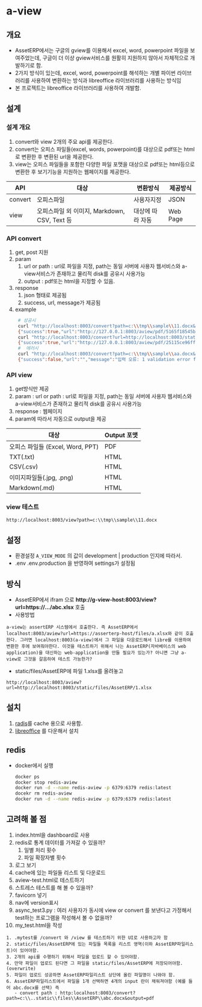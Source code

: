 # a-view

## 개요

- AssetERP에서는 구글의 gview를 이용해서 excel, word, powerpoint 파일을 보여주었는데, 구글이 더 이상 gview서비스를 원활히 지원하지 않아서 
자체적으로 개발하기로 함.
- 2가지 방식이 있는데, excel, word, powerpoint를 해석하는 개별 파이썬 라이브러리를 사용하여 변환하는 방식과 libreoffice 라이브러리를 사용하는 방식임
- 본 프로젝트는 libreoffice 라이브러리를 사용하여 개발함.

## 설계

### 설계 개요

1. convert와 view 2개의 주요 api를 제공한다.
2. convert는 오피스 파일들(excel, words, powerpoint)를 대상으로 pdf또는 html로 변환한 후 변환된 url을 제공한다.
3. view는 오피스 파일들을 포함한 다양한 파일 포맷을 대상으로 pdf또는 html등으로 변환한 후 보기기능을 지원하는 웹페이지를 제공한다.

| API     | 대상                                | 변환방식   | 제공방식  |
|---------|-------------------------------------|------------|-----------|
| convert | 오피스파일                          | 사용자지정 | JSON      |
| view    | 오피스파일 외 이미지, Markdown, CSV, Text 등 | 대상에 따라 자동 | Web Page |

### API convert

1. get, post 지원
2. param
   1. url or path  : url로 파일을 지정, path는 동일 서버에 사용자 웹서비스와 a-view서비스가 존재하고 물리적 disk를 공유시 사용가능
   2. output : pdf또는 html을 지정할 수 있음.
3. response
    1. json 형태로 제공됨
    2. success, url, message가 제공됨
4. example
   ```bash
    # 성공시
    curl "http://localhost:8003/convert?path=c:\\tmp\\sample\\11.docx&output=pdf"
    {"success":true,"url":"http://127.0.0.1:8003/aview/pdf/5165f18545b0e73fd8b3e3bb69a236d8.pdf","message":"로칼 파일이 OutputFormat.PDF 형식으로 변환되었습니다"}
    curl "http://localhost:8003/convert?url=http://localhost:8003/static/files/AssetERP/1.docx&output=pdf"
    {"success":true,"url":"http://127.0.0.1:8003/aview/pdf/25115ce96ff4f71d9d8c66bf7d0d74da.pdf","message":"URL 문서가 OutputFormat.PDF 형식으로 변환 되었습니다"}    
    #  에러시
    curl "http://localhost:8003/convert?path=c:\\tmp\\sample\\aa.docx&output=pdf"
    {"success":false,"url":"","message":"입력 오류: 1 validation error for ConvertParams\npath\n  Value error, 파일이 존재하지 않습니다: c:\\tmp\\sample\\aa.docx [type=value_error, input_value='c:\\\\tmp\\\\sample\\\\aa.docx', input_type=str]\n    For further information visit https://errors.pydantic.dev/2.11/v/value_error"}    
   ```

### API view

1. get방식만 제공
2. param : url or path  : url로 파일을 지정, path는 동일 서버에 사용자 웹서비스와 a-view서비스가 존재하고 물리적 disk를 공유시 사용가능
3. response : 웹페이지
4. param에 따라서 자동으로 output을 제공

| 대상                         | Output 포맷 |
|------------------------------|-------------|
| 오피스 파일들 (Excel, Word, PPT) | PDF         |
| TXT(.txt)                          | HTML        |
| CSV(.csv)                          | HTML        |
| 이미지파일들(.jpg, .png)             | HTML        |
| Markdown(.md)                     | HTML        |

### view 테스트

```bash
http://localhost:8003/view?path=c:\\tmp\\sample\\11.docx
```





## 설정

- 환경설정 `A_VIEW_MODE` 의 값이 development | production 인지에 따라서.
- .env .env.production 을 반영하여 settings가 설정됨

## 방식

- AssetERP에서 ifram 으로 **http://g-view-host:8003/view?url=https://.../abc.xlsx** 호출
- 사용방법
```text
a-view는 assertERP 시스템에서 호출한다. 즉 AssetERP에서   localhost:8003/aview?url=https://asserterp-host/files/a.xlsx와 같이 호출한다. 그러면 localhost:8003(a-view)에서 그 파일을 다운로드해서 libre를 이용하여 변환한 후에 보여줘야한다. 이것을 테스트하기 위해서 나는 AssetERP(자바베이스의 web application)을 대신하는 web-application을 만들 필요가 있는가? 아니면 그냥 a-view로 그것을 갈음하여 테스트 가능한가?
```
- static/files/AssetERP에 파일 1.xlsx를 올려놓고 
```text
http://localhost:8003/aview?url=http://localhost:8003/static/files/AssetERP/1.xlsx
```

## 설치

1. [radis](https://redis.io/)를 cache 용으로 사용함.
2. [libreoffice](https://www.libreoffice.org/) 를 다운해서 설치 

## redis

- docker에서 실행
  ```bash
  docker ps
  docker stop redis-aview
  docker run -d --name redis-aview -p 6379:6379 redis:latest
  docekr rm redis-aview
  docker run -d --name redis-aview -p 6379:6379 redis:latest
  ```

## 고려해 볼 점

1. index.html을 dashboard로 사용
2. redis로 통계 데이터를 가져갈 수 있을까? 
   1. 일별 처리 횟수
   2. 파일 확장자별 횟수
3. 로그 보기
4. cache에 있는 파일들 리스트 및 다운로드
5. aview-test.html로 테스트하기
6. 스트레스 테스트를 해 볼 수 있을까?
7. favicorn 넣기
8. nav에 version표시
9. async_test3.py : 여러 사용자가 동시에 view or convert 를 보낸다고 가정해서 test하는 프로그램을 작성해서 볼 수 없을까?
10. my_test.html을 작성

```test
1. .mytest를 /convert 와 /view 를 테스트하기 위한 UI로 사용하고자 함
2. static/files/AssetERP에 있는 파일들 목록을 리스트 영역(이하 AssetERP파일리스트)이 있어야함. 
3. 2개의 api를 수행하기 위해서 파일을 업로드 할 수 있어야함. 
4. 만약 파일이 업로드 된다면 그 파일을 static/files/AssetERP에 저장되어야함.(overwrite)
5. 파일이 업로드 성공하면 AssetERP파일리스트 상단에 올린 파일명이 나와야 함.
6. AssetERP파일리스트에서 파일을 1개 선택하면 4개의 input 란이 채워져야함 (예를 들어 abc.docx를 선택) 즉
   - convert path : http:localhost:8003/convert?path=c:\\..static\\files\\AssetERP\\abc.docx&output=pdf
```   